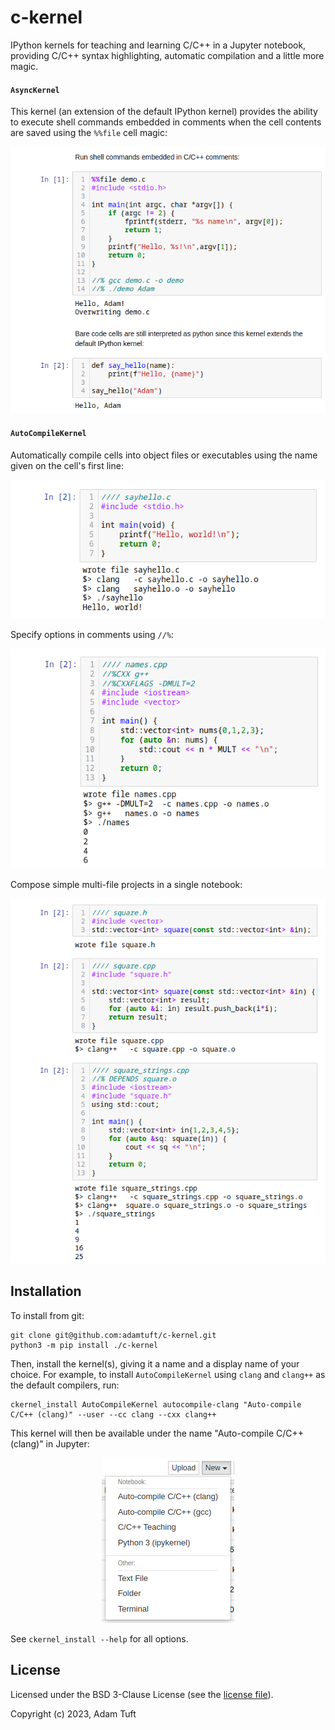 # c-kernel

IPython kernels for teaching and learning C/C++ in a Jupyter notebook, providing
C/C++ syntax highlighting, automatic compilation and a little more magic.

#### `AsyncKernel`

This kernel (an extension of the default IPython kernel) provides the ability to execute shell commands embedded in comments when the cell contents are saved using the `%%file`
cell magic:

<p align="center">
<img src="img/demo-1.png">
</p>

#### `AutoCompileKernel`

Automatically compile cells into object files or executables using the name
given on the cell's first line:

<p align="center">
<img src="img/demo-3.png">
</p>

Specify options in comments using `//%`:

<p align="center">
<img src="img/demo-4.png">
</p>

Compose simple multi-file projects in a single notebook:

<p align="center">
<img src="img/demo-5.png">
</p>

## Installation

To install from git:

```
git clone git@github.com:adamtuft/c-kernel.git
python3 -m pip install ./c-kernel
```

Then, install the kernel(s), giving it a name and a display name of your choice.
For example, to install `AutoCompileKernel` using `clang` and `clang++` as the
default compilers, run:

```
ckernel_install AutoCompileKernel autocompile-clang "Auto-compile C/C++ (clang)" --user --cc clang --cxx clang++
```

This kernel will then be available under the name "Auto-compile C/C++ (clang)"
in Jupyter:

<p align="center">
<img src="img/demo-2.png">
</p>

See `ckernel_install --help` for all options.

## License

Licensed under the BSD 3-Clause License (see the [license file](LICENSE)).

Copyright (c) 2023, Adam Tuft
